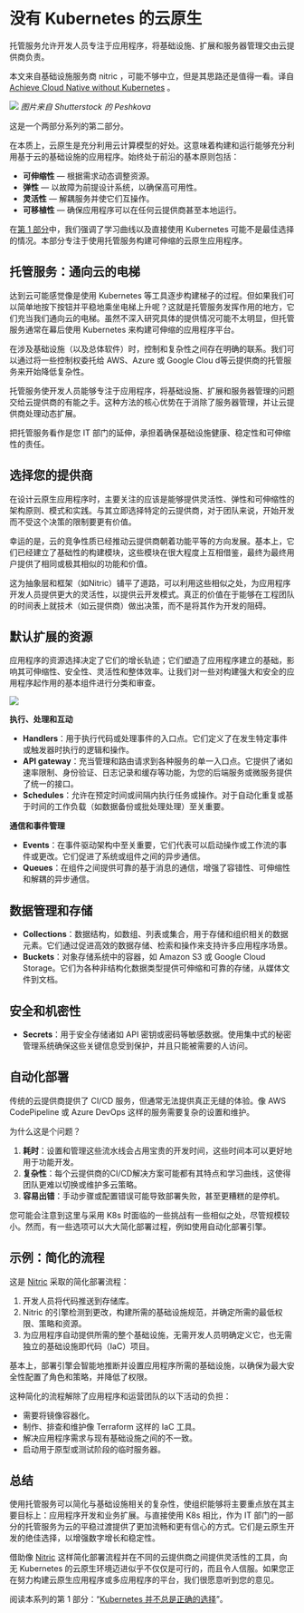 # 没有 Kubernetes 的云原生

托管服务允许开发人员专注于应用程序，将基础设施、扩展和服务器管理交由云提供商负责。

本文来自基础设施服务商 nitric ，可能不够中立，但是其思路还是值得一看。译自 [Achieve Cloud Native without Kubernetes](https://thenewstack.io/achieve-cloud-native-without-kubernetes/) 。

![](https://cdn.thenewstack.io/media/2023/09/0f3f6ca3-managed-1024x683.jpg)
*图片来自 Shutterstock 的 Peshkova*

这是一个两部分系列的第二部分。

在本质上，云原生是充分利用云计算模型的好处。这意味着构建和运行能够充分利用基于云的基础设施的应用程序。始终处于前沿的基本原则包括：

- **可伸缩性** — 根据需求动态调整资源。
- **弹性** — 以故障为前提设计系统，以确保高可用性。
- **灵活性** — 解耦服务并使它们互操作。
- **可移植性** — 确保应用程序可以在任何云提供商甚至本地运行。

在[第 1 部分](https://thenewstack.io/kubernetes-isnt-always-the-right-choice/)中，我们强调了学习曲线以及直接使用 Kubernetes 可能不是最佳选择的情况。本部分专注于使用托管服务构建可伸缩的云原生应用程序。

## 托管服务：通向云的电梯

达到云可能感觉像是使用 Kubernetes 等工具逐步构建梯子的过程。但如果我们可以简单地按下按钮并平稳地乘坐电梯上升呢？这就是托管服务发挥作用的地方，它们充当我们通向云的电梯。虽然不深入研究具体的提供情况可能不太明显，但托管服务通常在幕后使用 Kubernetes 来构建可伸缩的应用程序平台。

在涉及基础设施（以及总体软件）时，控制和复杂性之间存在明确的联系。我们可以通过将一些控制权委托给 AWS、Azure 或 Google Clou d等云提供商的托管服务来开始降低复杂性。

托管服务使开发人员能够专注于应用程序，将基础设施、扩展和服务器管理的问题交给云提供商的有能之手。这种方法的核心优势在于消除了服务器管理，并让云提供商处理动态扩展。

把托管服务看作是您 IT 部门的延伸，承担着确保基础设施健康、稳定性和可伸缩性的责任。

## 选择您的提供商

在设计云原生应用程序时，主要关注的应该是能够提供灵活性、弹性和可伸缩性的架构原则、模式和实践。与其立即选择特定的云提供商，对于团队来说，开始开发而不受这个决策的限制要更有价值。

幸运的是，云的竞争性质已经推动云提供商朝着功能平等的方向发展。基本上，它们已经建立了基础性的构建模块，这些模块在很大程度上互相借鉴，最终为最终用户提供了相同或极其相似的功能和价值。

这为抽象层和框架（如Nitric）铺平了道路，可以利用这些相似之处，为应用程序开发人员提供更大的灵活性，以提供云开发模式。真正的价值在于能够在工程团队的时间表上就技术（如云提供商）做出决策，而不是将其作为开发的阻碍。

## 默认扩展的资源

应用程序的资源选择决定了它们的增长轨迹；它们塑造了应用程序建立的基础，影响其可伸缩性、安全性、灵活性和整体效率。让我们对一些对构建强大和安全的应用程序起作用的基本组件进行分类和审查。

![](https://cdn.thenewstack.io/media/2023/09/496ff487-image1a.jpg)

**执行、处理和互动**

- **Handlers**：用于执行代码或处理事件的入口点。它们定义了在发生特定事件或触发器时执行的逻辑和操作。
- **API gateway**：充当管理和路由请求到各种服务的单一入口点。它提供了诸如速率限制、身份验证、日志记录和缓存等功能，为您的后端服务或微服务提供了统一的接口。
- **Schedules**：允许在预定时间或间隔内执行任务或操作。对于自动化重复或基于时间的工作负载（如数据备份或批处理处理）至关重要。

**通信和事件管理**

- **Events**：在事件驱动架构中至关重要，它们代表可以启动操作或工作流的事件或更改。它们促进了系统或组件之间的异步通信。
- **Queues**：在组件之间提供可靠的基于消息的通信，增强了容错性、可伸缩性和解耦的异步通信。

## 数据管理和存储

- **Collections**：数据结构，如数组、列表或集合，用于存储和组织相关的数据元素。它们通过促进高效的数据存储、检索和操作来支持许多应用程序场景。
- **Buckets**：对象存储系统中的容器，如 Amazon S3 或 Google Cloud Storage。它们为各种非结构化数据类型提供可伸缩和可靠的存储，从媒体文件到文档。

## 安全和机密性

- **Secrets**：用于安全存储诸如 API 密钥或密码等敏感数据。使用集中式的秘密管理系统确保这些关键信息受到保护，并且只能被需要的人访问。

## 自动化部署

传统的云提供商提供了 CI/CD 服务，但通常无法提供真正无缝的体验。像 AWS CodePipeline 或 Azure DevOps 这样的服务需要复杂的设置和维护。

为什么这是个问题？

1. **耗时**：设置和管理这些流水线会占用宝贵的开发时间，这些时间本可以更好地用于功能开发。
2. **复杂性**：每个云提供商的CI/CD解决方案可能都有其特点和学习曲线，这使得团队更难以切换或维护多云策略。
3. **容易出错**：手动步骤或配置错误可能导致部署失败，甚至更糟糕的是停机。

您可能会注意到这里与采用 K8s 时面临的一些挑战有一些相似之处，尽管规模较小。然而，有一些选项可以大大简化部署过程，例如使用自动化部署引擎。

## 示例：简化的流程

这是 [Nitric](https://nitric.io/) 采取的简化部署流程：

1. 开发人员将代码推送到存储库。
2. Nitric 的引擎检测到更改，构建所需的基础设施规范，并确定所需的最低权限、策略和资源。
3. 为应用程序自动提供所需的整个基础设施，无需开发人员明确定义它，也无需独立的基础设施即代码（IaC）项目。

基本上，部署引擎会智能地推断并设置应用程序所需的基础设施，以确保为最大安全性配置了角色和策略，并降低了权限。

这种简化的流程解除了应用程序和运营团队的以下活动的负担：

- 需要将镜像容器化。
- 制作、排查和维护像 Terraform 这样的 IaC 工具。
- 解决应用程序需求与现有基础设施之间的不一致。
- 启动用于原型或测试阶段的临时服务器。

## 总结

使用托管服务可以简化与基础设施相关的复杂性，使组织能够将主要重点放在其主要目标上：应用程序开发和业务扩展。与直接使用 K8s 相比，作为 IT 部门的一部分的托管服务为云的平稳过渡提供了更加流畅和更有信心的方式。它们是云原生开发的绝佳选择，以增强数字增长和稳定性。

借助像 [Nitric](https://nitric.io/) 这样简化部署流程并在不同的云提供商之间提供灵活性的工具，向无 Kubernetes 的云原生环境迈进似乎不仅仅是可行的，而且令人信服。如果您正在努力构建云原生应用程序或多应用程序的平台，我们很愿意听到您的意见。

阅读本系列的第 1 部分：“[Kubernetes 并不总是正确的选择](https://yylives.cc/2023/09/09/kubernetes-isnt-always-the-right-choice/)”。
